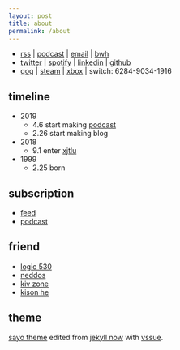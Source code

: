```yaml
---
layout: post
title: about
permalink: /about
---
```


- [rss](/feed.xml) |
[podcast](/podcast.xml) |
[email](mailto:sayo-melu@outlook.com) |
[bwh](https://20.88.71.97)
- [twitter](https://twitter.com/sayo-melu) |
[spotify](https://open.spotify.com/user/qnintpw1ar8z4wjs95m971lwq) |
[linkedin](https://linkedin.com/in/sayo-melu) |
[github](https://github.com/sayo-melu)
- [gog](https://www.gog.com/u/sayo-melu) |
[steam](https://steamcommunity.com/id/sayo-melu/) |
[xbox](https://account.xbox.com/profile?gamertag=sayo%20melu) |
switch: 6284-9034-1916

## timeline

- 2019
  - 4.6 start making [podcast](https://sayo-melu.github.io/podcast.xml)
  - 2.26 start making blog
- 2018
  - 9.1 enter [xjtlu](https://xjtlu.edu.cn/)
- 1999
  - 2.25 born

## subscription

- [feed](/asset/other/subscription/sayo-subscription-feed.xml)
- [podcast](https://gpodder.net/user/sayo-melu/subscriptions)

## friend

- [logic 530](https://www.logic530.cn)
- [neddos](https://www.neddos.tech)
- [kiv zone](https://kivenchen.us)
- [kison he](https://kisonhe.github.io)

## theme

[sayo theme](https://gitlab.com/sayo-melu/sayo-blog) edited from [jekyll now](https://github.com/barryclark/jekyll-now) with [vssue](https://vssue.js.org).
